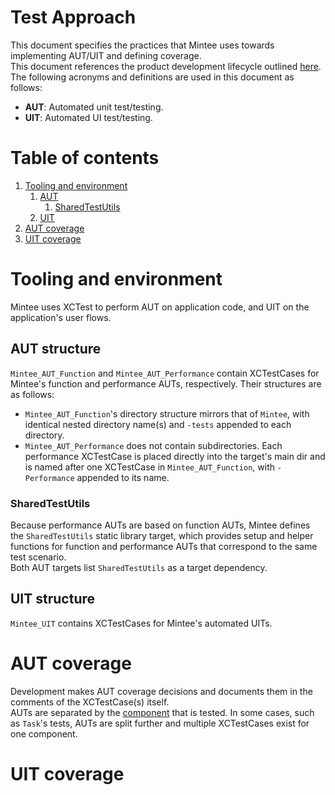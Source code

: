 # Test Approach
This document specifies the practices that Mintee uses towards implementing AUT/UIT and defining coverage.  
This document references the product development lifecycle outlined [here](../../README.md).  
The following acronyms and definitions are used in this document as follows:  
* __AUT__: Automated unit test/testing.
* __UIT__: Automated UI test/testing.

# Table of contents
1. [Tooling and environment](#tooling-and-environment)
    1. [AUT](#aut-structure)
        1. [SharedTestUtils](#sharedtestutils)
    1. [UIT](#uit-structure)
1. [AUT coverage](#aut-coverage)
1. [UIT coverage](#uit-coverage)

# Tooling and environment
Mintee uses XCTest to perform AUT on application code, and UIT on the application's user flows.  

## AUT structure
`Mintee_AUT_Function` and `Mintee_AUT_Performance` contain XCTestCases for Mintee's function and performance AUTs, respectively. Their structures are as follows:  
* `Mintee_AUT_Function`'s directory structure mirrors that of `Mintee`, with identical nested directory name(s) and `-tests` appended to each directory.
* `Mintee_AUT_Performance` does not contain subdirectories. Each performance XCTestCase is placed directly into the target's main dir and is named after one XCTestCase in `Mintee_AUT_Function`, with `-Performance` appended to its name.

### SharedTestUtils
Because performance AUTs are based on function AUTs, Mintee defines the `SharedTestUtils` static library target, which provides setup and helper functions for function and performance AUTs that correspond to the same test scenario.  
Both AUT targets list `SharedTestUtils` as a target dependency.

## UIT structure
`Mintee_UIT` contains XCTestCases for Mintee's automated UITs.

# AUT coverage
Development makes AUT coverage decisions and documents them in the comments of the XCTestCase(s) itself.  
AUTs are separated by the [component](./application-architecture.md) that is tested. In some cases, such as `Task`'s tests, AUTs are split further and multiple XCTestCases exist for one component. 

# UIT coverage